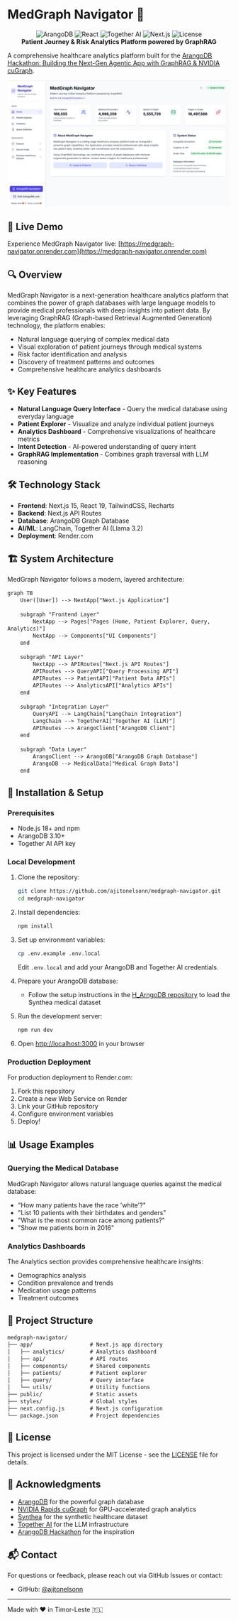# MedGraph Navigator 🏥

<div align="center">

<img src="https://img.shields.io/badge/ArangoDB-3.10+-orange.svg" alt="ArangoDB">
<img src="https://img.shields.io/badge/React-19.0-blue?style=flat-square&logo=react" alt="React">
<img src="https://img.shields.io/badge/Together%20AI-Llama%203.3-yellow?style=flat-square" alt="Together AI">

<img src="https://img.shields.io/badge/Next.js-000000?style=flat-square&logo=next.js" alt="Next.js">
<img src="https://img.shields.io/badge/License-MIT-yellow.svg?style=flat-square" alt="License">
  <br>
  <strong>Patient Journey & Risk Analytics Platform powered by GraphRAG</strong>
</div>

A comprehensive healthcare analytics platform built for the [ArangoDB Hackathon: Building the Next-Gen Agentic App with GraphRAG & NVIDIA cuGraph](https://arangodbhackathon.devpost.com/).

[![MedGraph Navigator Demo](/public/ss_home.png)](https://medgraph-navigator.onrender.com)

## 🚀 Live Demo

Experience MedGraph Navigator live: [https://medgraph-navigator.onrender.com](https://medgraph-navigator.onrender.com)

## 🔍 Overview

MedGraph Navigator is a next-generation healthcare analytics platform that combines the power of graph databases with large language models to provide medical professionals with deep insights into patient data. By leveraging GraphRAG (Graph-based Retrieval Augmented Generation) technology, the platform enables:

- Natural language querying of complex medical data
- Visual exploration of patient journeys through medical systems
- Risk factor identification and analysis
- Discovery of treatment patterns and outcomes
- Comprehensive healthcare analytics dashboards

## ✨ Key Features

- **Natural Language Query Interface** - Query the medical database using everyday language
- **Patient Explorer** - Visualize and analyze individual patient journeys
- **Analytics Dashboard** - Comprehensive visualizations of healthcare metrics
- **Intent Detection** - AI-powered understanding of query intent
- **GraphRAG Implementation** - Combines graph traversal with LLM reasoning

## 🛠️ Technology Stack

- **Frontend**: Next.js 15, React 19, TailwindCSS, Recharts
- **Backend**: Next.js API Routes
- **Database**: ArangoDB Graph Database
- **AI/ML**: LangChain, Together AI (Llama 3.2)
- **Deployment**: Render.com

## 🏗️ System Architecture

MedGraph Navigator follows a modern, layered architecture:

```mermaid
graph TB
    User([User]) --> NextApp["Next.js Application"]

    subgraph "Frontend Layer"
        NextApp --> Pages["Pages (Home, Patient Explorer, Query, Analytics)"]
        NextApp --> Components["UI Components"]
    end

    subgraph "API Layer"
        NextApp --> APIRoutes["Next.js API Routes"]
        APIRoutes --> QueryAPI["Query Processing API"]
        APIRoutes --> PatientAPI["Patient Data APIs"]
        APIRoutes --> AnalyticsAPI["Analytics APIs"]
    end

    subgraph "Integration Layer"
        QueryAPI --> LangChain["LangChain Integration"]
        LangChain --> TogetherAI["Together AI (LLM)"]
        APIRoutes --> ArangoClient["ArangoDB Client"]
    end

    subgraph "Data Layer"
        ArangoClient --> ArangoDB["ArangoDB Graph Database"]
        ArangoDB --> MedicalData["Medical Graph Data"]
    end
```

## 🔧 Installation & Setup

### Prerequisites

- Node.js 18+ and npm
- ArangoDB 3.10+
- Together AI API key

### Local Development

1. Clone the repository:

   ```bash
   git clone https://github.com/ajitonelsonn/medgraph-navigator.git
   cd medgraph-navigator
   ```

2. Install dependencies:

   ```bash
   npm install
   ```

3. Set up environment variables:

   ```bash
   cp .env.example .env.local
   ```

   Edit `.env.local` and add your ArangoDB and Together AI credentials.

4. Prepare your ArangoDB database:

   - Follow the setup instructions in the [H_ArngoDB repository](https://github.com/ajitonelsonn/H_ArngoDB) to load the Synthea medical dataset

5. Run the development server:

   ```bash
   npm run dev
   ```

6. Open [http://localhost:3000](http://localhost:3000) in your browser

### Production Deployment

For production deployment to Render.com:

1. Fork this repository
2. Create a new Web Service on Render
3. Link your GitHub repository
4. Configure environment variables
5. Deploy!

## 📊 Usage Examples

### Querying the Medical Database

MedGraph Navigator allows natural language queries against the medical database:

- "How many patients have the race 'white'?"
- "List 10 patients with their birthdates and genders"
- "What is the most common race among patients?"
- "Show me patients born in 2016"

### Analytics Dashboards

The Analytics section provides comprehensive healthcare insights:

- Demographics analysis
- Condition prevalence and trends
- Medication usage patterns
- Treatment outcomes

## 📁 Project Structure

```
medgraph-navigator/
├── app/                  # Next.js app directory
│   ├── analytics/        # Analytics dashboard
│   ├── api/              # API routes
│   ├── components/       # Shared components
│   ├── patients/         # Patient explorer
│   ├── query/            # Query interface
│   └── utils/            # Utility functions
├── public/               # Static assets
├── styles/               # Global styles
├── next.config.js        # Next.js configuration
└── package.json          # Project dependencies
```

## 📄 License

This project is licensed under the MIT License - see the [LICENSE](LICENSE) file for details.

## 👏 Acknowledgments

- [ArangoDB](https://www.arangodb.com/) for the powerful graph database
- [NVIDIA Rapids cuGraph](https://github.com/rapidsai/cugraph) for GPU-accelerated graph analytics
- [Synthea](https://synthea.mitre.org/) for the synthetic healthcare dataset
- [Together AI](https://together.ai/) for the LLM infrastructure
- [ArangoDB Hackathon](https://arangodbhackathon.devpost.com/) for the inspiration

## 📬 Contact

For questions or feedback, please reach out via GitHub Issues or contact:

- GitHub: [@ajitonelsonn](https://github.com/ajitonelsonn)

---

Made with ❤️ in Timor-Leste 🇹🇱
